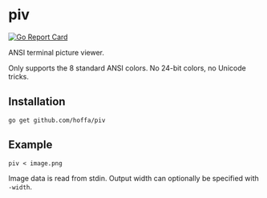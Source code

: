 # piv

[![Go Report Card](https://goreportcard.com/badge/github.com/hoffa/piv)](https://goreportcard.com/report/github.com/hoffa/piv)

ANSI terminal picture viewer.

Only supports the 8 standard ANSI colors. No 24-bit colors, no Unicode tricks.

## Installation

```shell
go get github.com/hoffa/piv
```

## Example

```shell
piv < image.png
```

Image data is read from stdin. Output width can optionally be specified with `-width`.
